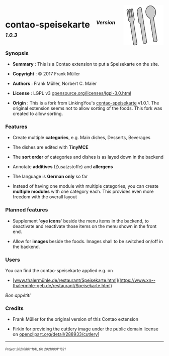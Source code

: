 ﻿<img src="./20211218o0933.cutlery-69792.v2.x0128y0128.png" align="right" width="128" height="128" alt="Icon 20211218°0933">

# contao-speisekarte &nbsp; <sup><sub><sup>*Version 1.0.3*</sup></sub></sup>

### Synopsis

- **Summary** :
 This is a Contao extension to put a Speisekarte on the site.

- **Copyright** : © 2017 Frank Müller

- **Authors** : Frank Müller, Norbert C. Maier

- **License** : LGPL v3 [opensource.org/licenses/lgpl-3.0.html](http://opensource.org/licenses/lgpl-3.0.html)

- **Origin** :
 This is a fork from LinkingYou's [contao-speisekarte](https://github.com/LinkingYou/contao-speisekarte) v1.0.1.
 The original extension seems not to allow sorting of the foods.
 This fork was created to allow sorting.

### Features

- Create multiple **categories**, e.g. Main dishes, Desserts, Beverages

- The dishes are edited with **TinyMCE**

- The **sort order** of categories and dishes is as layed down in the backend

- Annotate **additives** (Zusatzstoffe) and **allergens**

- The language is **German only** so far

- Instead of having one module with multiple categories, you can
 create **multiple modules** with one category each. This provides
 even more freedom with the overall layout

### Planned features

- Supplement '**eye icons**' beside the menu items in the backend, to deactivate
 and reactivate those items on the menu shown in the front end.

- Allow for **images** beside the foods. Images shall to be switched on/off in the backend.

### Users

You can find the contao-speisekarte applied e.g. on

- [www.thalermühle.de/restaurant/Speisekarte.html](https://www.xn--thalermhle-geb.de/restaurant/Speisekarte.html)

*Bon appétit!*

### Credits

- Frank Müller for the original version of this Contao extension

- Firkin for providing the cuttlery image under the public domain license on
 [openclipart.org/detail/288933/cutlery](https://openclipart.org/detail/288933/cutlery)]

---

<sup><sub>*Project 20210801°1611, file 20210801°1621*</sub></sup>
